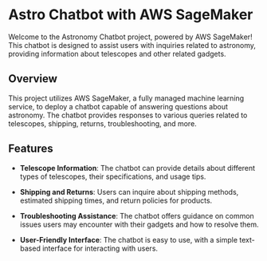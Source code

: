 # Astro Chatbot with AWS SageMaker

Welcome to the Astronomy Chatbot project, powered by AWS SageMaker! This chatbot is designed to assist users with inquiries related to astronomy, providing information about telescopes and other related gadgets.

## Overview

This project utilizes AWS SageMaker, a fully managed machine learning service, to deploy a chatbot capable of answering questions about astronomy. The chatbot provides responses to various queries related to telescopes, shipping, returns, troubleshooting, and more.

## Features

- **Telescope Information**: The chatbot can provide details about different types of telescopes, their specifications, and usage tips.

- **Shipping and Returns**: Users can inquire about shipping methods, estimated shipping times, and return policies for products.

- **Troubleshooting Assistance**: The chatbot offers guidance on common issues users may encounter with their gadgets and how to resolve them.

- **User-Friendly Interface**: The chatbot is easy to use, with a simple text-based interface for interacting with users.
